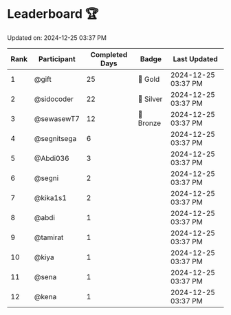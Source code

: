 # Leaderboard 🏆

Updated on: 2024-12-25 03:37 PM

| Rank | Participant       | Completed Days | Badge      | Last Updated         |
|------|-------------------|----------------|------------|----------------------|
| 1    | @gift             | 25             | 🏅 Gold     | 2024-12-25 03:37 PM |
| 2    | @sidocoder        | 22             | 🥈 Silver   | 2024-12-25 03:37 PM |
| 3    | @sewasewT7        | 12             | 🥉 Bronze   | 2024-12-25 03:37 PM |
| 4    | @segnitsega       | 6              |            | 2024-12-25 03:37 PM |
| 5    | @Abdi036          | 3              |            | 2024-12-25 03:37 PM |
| 6    | @segni            | 2              |            | 2024-12-25 03:37 PM |
| 7    | @kika1s1          | 2              |            | 2024-12-25 03:37 PM |
| 8    | @abdi             | 1              |            | 2024-12-25 03:37 PM |
| 9    | @tamirat          | 1              |            | 2024-12-25 03:37 PM |
| 10   | @kiya             | 1              |            | 2024-12-25 03:37 PM |
| 11   | @sena             | 1              |            | 2024-12-25 03:37 PM |
| 12   | @kena             | 1              |            | 2024-12-25 03:37 PM |
